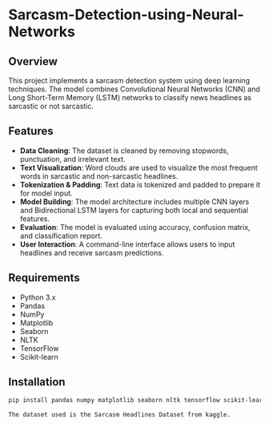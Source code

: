 # Sarcasm-Detection-using-Neural-Networks

## Overview

This project implements a sarcasm detection system using deep learning techniques. The model combines Convolutional Neural Networks (CNN) and Long Short-Term Memory (LSTM) networks to classify news headlines as sarcastic or not sarcastic.

## Features

- **Data Cleaning**: The dataset is cleaned by removing stopwords, punctuation, and irrelevant text.
- **Text Visualization**: Word clouds are used to visualize the most frequent words in sarcastic and non-sarcastic headlines.
- **Tokenization & Padding**: Text data is tokenized and padded to prepare it for model input.
- **Model Building**: The model architecture includes multiple CNN layers and Bidirectional LSTM layers for capturing both local and sequential features.
- **Evaluation**: The model is evaluated using accuracy, confusion matrix, and classification report.
- **User Interaction**: A command-line interface allows users to input headlines and receive sarcasm predictions.

## Requirements

- Python 3.x
- Pandas
- NumPy
- Matplotlib
- Seaborn
- NLTK
- TensorFlow
- Scikit-learn

## Installation

```bash
pip install pandas numpy matplotlib seaborn nltk tensorflow scikit-learn

The dataset used is the Sarcasm Headlines Dataset from kaggle.

